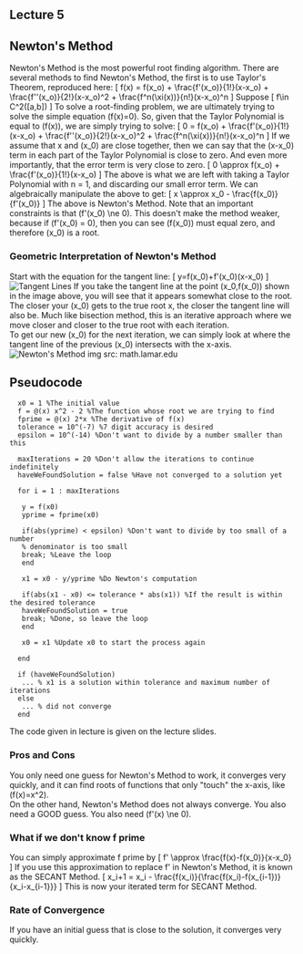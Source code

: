 ## Lecture 5

## Newton's Method
Newton's Method is the most powerful root finding algorithm.
There are several methods to find Newton's Method, the first is to use Taylor's Theorem, reproduced here:
\[
f(x) = f(x_o) + \frac{f'(x_o)}{1!}(x-x_o) + \frac{f''(x_o)}{2!}(x-x_o)^2 + \frac{f^n(\xi(x))}{n!}(x-x_o)^n
\]
Suppose
\[
f\in C^2([a,b])
\]
To solve a root-finding problem, we are ultimately trying to solve the simple equation \(f(x)=0\).
So, given that the Taylor Polynomial is equal to \(f(x)\), we are simply trying to solve:
\[
0 = f(x_o) + \frac{f'(x_o)}{1!}(x-x_o) + \frac{f''(x_o)}{2!}(x-x_o)^2 + \frac{f^n(\xi(x))}{n!}(x-x_o)^n
\]
If we assume that x and \(x_0\) are close together, then we can say that the \(x-x_0\) term in each part of the Taylor Polynomial is close to zero. And even more importantly, that the error term is very close to zero.
\[
0 \approx f(x_o) + \frac{f'(x_o)}{1!}(x-x_o)
\]
The above is what we are left with taking a Taylor Polynomial with n = 1, and discarding our small error term. We can algebraically manipulate the above to get:
\[
x \approx x_0 - \frac{f(x_0)}{f'(x_0)}
\]
The above is Newton's Method. Note that an important constraints is that \(f'(x_0) \ne 0\). This doesn't make the method weaker, because if \(f'(x_0) = 0\), then you can see \(f(x_0)\) must equal zero, and therefore \(x_0\) is a root.
### Geometric Interpretation of Newton's Method
Start with the equation for the tangent line:
\[
y=f(x_0)+f'(x_0)(x-x_0)
\]
![Tangent Lines](https://i.imgur.com/Um6kQQx.png)
If you take the tangent line at the point \(x_0,f(x_0)\) shown in the image above, you will see that it appears somewhat close to the root. The closer your \(x_0\) gets to the true root x, the closer the tangent line will also be. Much like bisection method, this is an iterative approach where we move closer and closer to the true root with each iteration.<br>
To get our new \(x_0\) for the next iteration, we can simply look at where the tangent line of the previous \(x_0\) intersects with the x-axis.
![Newton's Method](https://i.imgur.com/mbKSRDw.png)
img src: math.lamar.edu
## Pseudocode
```
  x0 = 1 %The initial value
  f = @(x) x^2 - 2 %The function whose root we are trying to find
  fprime = @(x) 2*x %The derivative of f(x)
  tolerance = 10^(-7) %7 digit accuracy is desired
  epsilon = 10^(-14) %Don't want to divide by a number smaller than this

  maxIterations = 20 %Don't allow the iterations to continue indefinitely
  haveWeFoundSolution = false %Have not converged to a solution yet

  for i = 1 : maxIterations

   y = f(x0)
   yprime = fprime(x0)

   if(abs(yprime) < epsilon) %Don't want to divide by too small of a number
   % denominator is too small
   break; %Leave the loop
   end

   x1 = x0 - y/yprime %Do Newton's computation

   if(abs(x1 - x0) <= tolerance * abs(x1)) %If the result is within the desired tolerance
   haveWeFoundSolution = true
   break; %Done, so leave the loop
   end

   x0 = x1 %Update x0 to start the process again

  end

  if (haveWeFoundSolution)
   ... % x1 is a solution within tolerance and maximum number of iterations
  else
   ... % did not converge
  end
```
The code given in lecture is given on the lecture slides.

### Pros and Cons
You only need one guess for Newton's Method to work, it converges very quickly, and it can find roots of functions that only "touch" the x-axis, like \(f(x)=x^2\).<br>
On the other hand, Newton's Method does not always converge. You also need a GOOD guess. You also need \(f'(x) \ne 0\).
### What if we don't know f prime
You can simply approximate f prime by
\[
f' \approx \frac{f(x)-f(x_0)}{x-x_0}
\]
If you use this approximation to replace f' in Newton's Method, it is known as the SECANT Method.
\[
x_i+1 = x_i - \frac{f(x_i)}{\frac{f(x_i)-f(x_{i-1})}{x_i-x_{i-1}}}
\]
This is now your iterated term for SECANT Method.
### Rate of Convergence
If you have an initial guess that is close to the solution, it converges very quickly.
